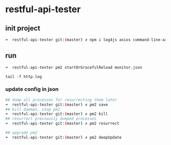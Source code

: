 # restful-api-tester

## init project

```bash
➜  restful-api-tester git:(master) ✗ npm i log4js axios command-line-args debug
```

## run

```bash
➜  restful-api-tester pm2 startOrGracefulReload monitor.json
```

`tail -f http.log`

### update config in json

```bash
## dump all processes for resurrecting them later
➜  restful-api-tester git:(master) ✗ pm2 save
## kill daemon, stop pm2
➜  restful-api-tester git:(master) ✗ pm2 kill
## resurrect previously dumped processes
➜  restful-api-tester git:(master) ✗ pm2 resurrect
```

```bash
## upgrade pm2
➜  restful-api-tester git:(master) ✗ pm2 deepUpdate
```